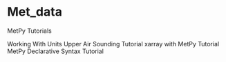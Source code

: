 # Met_data

MetPy Tutorials

Working With Units
Upper Air Sounding Tutorial
xarray with MetPy Tutorial
MetPy Declarative Syntax Tutorial
